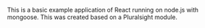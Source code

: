 This is a basic example application of React running on node.js with mongoose. This was created based on a Pluralsight module.
